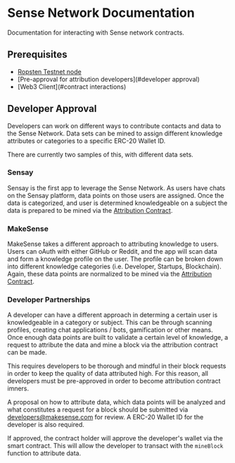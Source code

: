 # Sense Network Documentation

Documentation for interacting with Sense network contracts.

## Prerequisites

* [Ropsten Testnet node](https://github.com/ethereum/ropsten)
* [Pre-approval for attribution developers](#developer approval)
* [Web3 Client](#contract interactions)

## Developer Approval

Developers can work on different ways to contribute contacts and data to the Sense Network. Data sets can be mined to assign different knowledge attributes or categories to a specific ERC-20 Wallet ID.

There are currently two samples of this, with different data sets.

### Sensay

Sensay is the first app to leverage the Sense Network. As users have chats on the Sensay platform, data points on those users are assigned. Once the data is categorized, and user is determined knowledgeable on a subject the data is prepared to be mined via the [Attribution Contract](#attribution).

### MakeSense

MakeSense takes a different approach to attributing knowledge to users. Users can oAuth with either GitHub or Reddit, and the app will scan data and form a knowledge profile on the user. The profile can be broken down into different knowledge categories (i.e. Developer, Startups, Blockchain). Again, these data points are normalized to be mined via the [Attribution Contract](#attribution).

### Developer Partnerships

A developer can have a different approach in determing a certain user is knowledgeable in a category or subject. This can be through scanning profiles, creating chat applications / bots, gamification or other means. Once enough data points are built to validate a certain level of knowledge, a request to attribute the data and mine a block via the attribution contract can be made.

This requires developers to be thorough and mindful in their block requests in order to keep the quality of data attributed high. For this reason, all developers must be pre-approved in order to become attribution contract imners.

A proposal on how to attribute data, which data points will be analyzed and what constitutes a request for a block should be submitted via developers@makesense.com for review. A ERC-20 Wallet ID for the developer is also required.

If approved, the contract holder will approve the developer's wallet via the smart contract. This will allow the developer to transact with the `mineBlock` function to attribute data.

